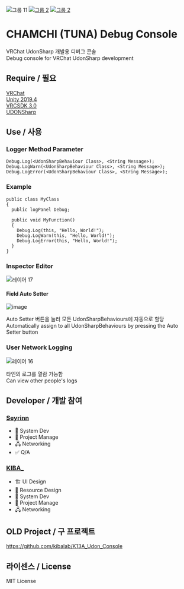 ![그룹 11](https://user-images.githubusercontent.com/31209389/162854013-bea8905c-fcba-4499-8406-762b7b29ff89.png)
[![그룹 2](https://user-images.githubusercontent.com/31209389/162854080-7c9a03d4-d1ba-4c7a-aab2-ba92b8a356e7.png)](https://booth.pm/ko/items/3779891)
[![그룹 2](https://user-images.githubusercontent.com/31209389/162855182-0022e7c9-c747-437a-ad5c-d34da509a007.png)](https://github.com/vrchat-community/UdonSharp)


# CHAMCHI (TUNA) Debug Console
VRChat UdonSharp 개발용 디버그 콘솔<br>
Debug console for VRChat UdonSharp development<br>
  
## Require / 필요
[VRChat](https://store.steampowered.com/app/438100/VRChat/)<br>
[Unity 2019.4](https://unity3d.com/kr/unity/whats-new/2019.4.31)<br>
[VRCSDK 3.0](https://vrchat.com/home/download)<br>
[UDONSharp](https://github.com/MerlinVR/UdonSharp)<br>

## Use / 사용

### Logger Method Parameter
```CSharp
Debug.Log(<UdonSharpBehaviour Class>, <String Message>);
Debug.LogWarn(<UdonSharpBehaviour Class>, <String Message>);
Debug.LogError(<UdonSharpBehaviour Class>, <String Message>);
```

### Example
```CSharp
public class MyClass
{
  public logPanel Debug;
  
  public void MyFunction()
  {
    Debug.Log(this, "Hello, World!");
    Debug.LogWarn(this, "Hello, World!");
    Debug.LogError(this, "Hello, World!");
  }
}
```

### Inspector Editor
![레이어 17](https://user-images.githubusercontent.com/31209389/162856572-66939b3b-7d02-4902-8e66-1b4d017e78f8.png)<br>

#### Field Auto Setter
![image](https://user-images.githubusercontent.com/31209389/162856150-64858806-bb20-4371-8a84-23c826271205.png)<br>

Auto Setter 버튼을 눌러 모든 UdonSharpBehaviours에 자동으로 할당<br>
Automatically assign to all UdonSharpBehaviours by pressing the Auto Setter button<br>

### User Network Logging
![레이어 16](https://user-images.githubusercontent.com/31209389/162856433-6b547204-7433-40ce-8279-c316d8ae3fca.png)

타인의 로그를 열람 가능함<br>
Can view other people's logs<br>
  
## Developer / 개발 참여
### [Seyrinn](https://github.com/seyrinn)
* 🎲 System Dev<br>
* 📓 Project Manage<br>
* 🖧 Networking<br>
* ✅ Q/A<br>
### [KIBA_](https://github.com/kibalab)
* 🏗 UI Design<br>
* 🎨 Resource Design<br>
* 🎲 System Dev<br>
* 📓 Project Manage<br>
* 🖧 Networking<br>

## OLD Project / 구 프로젝트
https://github.com/kibalab/K13A_Udon_Console

## 라이센스 / License

MIT License
